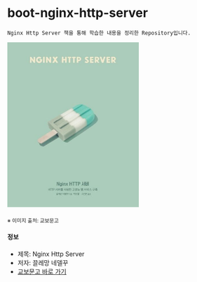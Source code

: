# boot-nginx-http-server

```
Nginx Http Server 책을 통해 학습한 내용을 정리한 Repository입니다.
```

<img src="thumbnail.png" width="300"/>

<sub>※ 이미지 출처: 교보문고</sub>

#### 정보

- 제목: Nginx Http Server
- 저자: 끌레망 네델꾸
- [교보문고 바로 가기](https://product.kyobobook.co.kr/detail/S000001804909)
